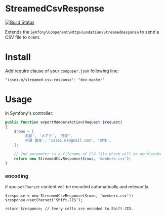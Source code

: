 StreamedCsvResponse
===================

[![Build Status](https://travis-ci.org/issei-m/streamed-csv-response.svg)](https://travis-ci.org/issei-m/streamed-csv-response)

Extends the `Symfony\Component\HttpFoundation\StreamedResponse` to send a CSV file to client.

Install
=======

Add require clause of your `composer.json` following line:

    "issei-m/streamed-csv-response": "dev-master"

Usage
=====

in Symfony's controller:

```php
public function exportMembersAction(Request $request)
{
    $rows = [
        '名前', 'メアド', '性別',
        '村澤 逸生', 'issei.m7@gmail.com', '男性',
    ];

    // 2nd parameter is a filename of CSV file which will be downloaded.
    return new StreamedCsvResponse($rows, 'members.csv'); 
}
```

### encoding

if you `setCharset` content will be encoded automatically and relevantly.

```
$response = new StreamedCsvResponse($rows, 'members.csv');
$response->setCharset('Shift-JIS');

return $response; // Every cells are encoded to Shift-JIS.
```
